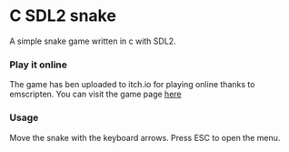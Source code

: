 # C SDL2 snake #
A simple snake game written in c with SDL2.
### Play it online ###
The game has ben uploaded to itch.io for playing online thanks to emscripten. You can visit the game page [here](https://jo65.itch.io/another-snake-game)

### Usage ###
Move the snake with the keyboard arrows.
Press ESC to open the menu.
